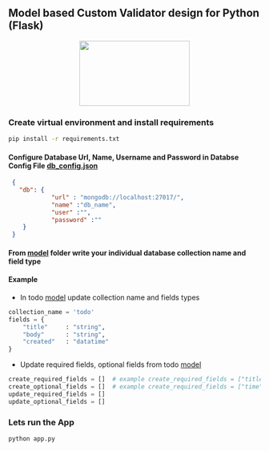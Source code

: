 ## Model based Custom Validator design for Python (Flask)

<p align="center">
  <img width="220" height="130" src="https://kenya-tech.com/wp-content/uploads/2019/01/flask-python.png">
</p>

### Create virtual environment and install requirements 
```sh
pip install -r requirements.txt
```
#### Configure Database Url, Name, Username and Password in Databse Config File [db_config.json](src/db_config.json)
```json
 {
   "db": {
            "url" : "mongodb://localhost:27017/",
            "name" :"db_name",  
            "user" :"",
            "password" :""
    }
 }
```
#### From [model](src/model) folder write your individual database collection name and field type
#### Example
- In todo [model](src/model/todo.py) update collection name and fields types
```py
collection_name = 'todo'
fields = {
    "title"     : "string",
    "body"      : "string",
    "created"   : "datatime"
} 
```
- Update required fields, optional fields from todo [model](src/model/todo)
```py
create_required_fields = []  # example create_required_fields = ["title", "body"]
create_optional_fields = []  # example create_required_fields = ["time"]
update_required_fields = []
update_optional_fields = []
```
### Lets run the App
```sh
python app.py 
```
